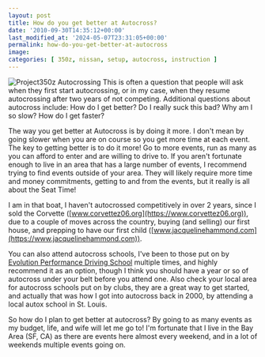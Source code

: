 ```yaml
---
layout: post
title: How do you get better at Autocross?
date: '2010-09-30T14:35:12+00:00'
last_modified_at: '2024-05-07T23:31:05+00:00'
permalink: how-do-you-get-better-at-autocross
image:
categories: [ 350z, nissan, setup, autocross, instruction ]
---
```

![Project350z Autocrossing](https://farm5.static.flickr.com/4091/5028275443_f27b042640_m.jpg)
This is often a question that people will ask when they first start autocrossing, or in my case, when they resume autocrossing after two years of not competing. Additional questions about autocross include: How do I get better? Do I really suck this bad? Why am I so slow? How do I get faster?

The way you get better at Autocross is by doing it more. I don't mean by going slower when you are on course so you get more time at each event. The key to getting better is to do it more! Go to more events, run as many as you can afford to enter and are willing to drive to. If you aren't fortunate enough to live in an area that has a large number of events, I recommend trying to find events outside of your area. They will likely require more time and money commitments, getting to and from the events, but it really is all about the Seat Time!

I am in that boat, I haven't autocrossed competitively in over 2 years, since I sold the Corvette ([www.corvettez06.org](https://www.corvettez06.org)), due to a couple of moves across the country, buying (and selling) our first house, and prepping to have our first child ([www.jacquelinehammond.com](https://www.jacquelinehammond.com)).

You can also attend autocross schools, I've been to those put on by [Evolution Performance Driving School](https://evoschool.com/) multiple times, and highly recommend it as an option, though I think you should have a year or so of autocross under your belt before you attend one. Also check your local area for autocross schools put on by clubs, they are a great way to get started, and actually that was how I got into autocross back in 2000, by attending a local autox school in St. Louis.

So how do I plan to get better at autocross? By going to as many events as my budget, life, and wife will let me go to! I'm fortunate that I live in the Bay Area (SF, CA) as there are events here almost every weekend, and in a lot of weekends multiple events going on.
